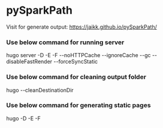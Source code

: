 # pySparkPath

Visit for generate output: https://jaikk.github.io/pySparkPath/


### **Use below command for running server**
hugo server -D -E -F --noHTTPCache --ignoreCache --gc --disableFastRender --forceSyncStatic

### **Use below command for cleaning output folder**
hugo --cleanDestinationDir

### **Use below command for generating static pages**
hugo -D -E -F
